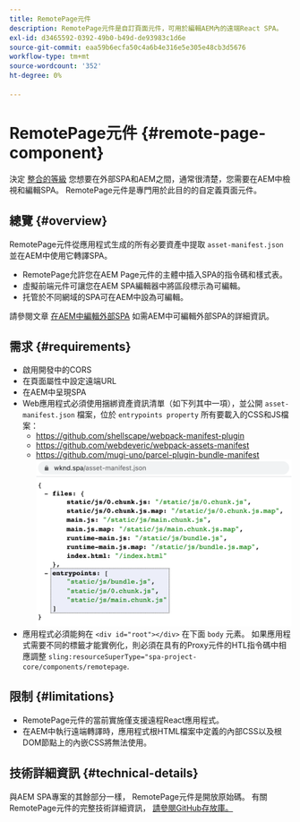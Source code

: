 ```yaml
---
title: RemotePage元件
description: RemotePage元件是自訂頁面元件，可用於編輯AEM內的遠端React SPA。
exl-id: d3465592-0392-49b0-b49d-de93983c1d6e
source-git-commit: eaa59b6ecfa50c4a6b4e316e5e305e48cb3d5676
workflow-type: tm+mt
source-wordcount: '352'
ht-degree: 0%

---
```


# RemotePage元件 {#remote-page-component}

決定 [整合的等級](/help/implementing/developing/headful-headless.md) 您想要在外部SPA和AEM之間，通常很清楚，您需要在AEM中檢視和編輯SPA。 RemotePage元件是專門用於此目的的自定義頁面元件。

## 總覽 {#overview}

RemotePage元件從應用程式生成的所有必要資產中提取 `asset-manifest.json` 並在AEM中使用它轉譯SPA。

* RemotePage允許您在AEM Page元件的主體中插入SPA的指令碼和樣式表。
* 虛擬前端元件可讓您在AEM SPA編輯器中將區段標示為可編輯。
* 托管於不同網域的SPA可在AEM中設為可編輯。

請參閱文章 [在AEM中編輯外部SPA](editing-external-spa.md) 如需AEM中可編輯外部SPA的詳細資訊。

## 需求 {#requirements}

* 啟用開發中的CORS
* 在頁面屬性中設定遠端URL
* 在AEM中呈現SPA
* Web應用程式必須使用捆綁資產資訊清單（如下列其中一項），並公開 `asset-manifest.json` 檔案，位於 `entrypoints property` 所有要載入的CSS和JS檔案：
   * https://github.com/shellscape/webpack-manifest-plugin
   * https://github.com/webdeveric/webpack-assets-manifest
   * https://github.com/mugi-uno/parcel-plugin-bundle-manifest
      ![entrypoints屬性示例](assets/asset-manifest-entrypoints.png)
* 應用程式必須能夠在 `<div id="root"></div>` 在下面 `body` 元素。 如果應用程式需要不同的標籤才能實例化，則必須在具有的Proxy元件的HTL指令碼中相應調整 `sling:resourceSuperType="spa-project-core/components/remotepage`.

## 限制 {#limitations}

* RemotePage元件的當前實施僅支援遠程React應用程式。
* 在AEM中執行遠端轉譯時，應用程式根HTML檔案中定義的內部CSS以及根DOM節點上的內嵌CSS將無法使用。

## 技術詳細資訊 {#technical-details}

與AEM SPA專案的其餘部分一樣， RemotePage元件是開放原始碼。 有關RemotePage元件的完整技術詳細資訊， [請參閱GitHub存放庫。](https://github.com/adobe/aem-spa-project-core/tree/master/ui.apps/src/main/content/jcr_root/apps/spa-project-core/components/remotepage)
